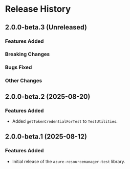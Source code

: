 # Release History

## 2.0.0-beta.3 (Unreleased)

### Features Added

### Breaking Changes

### Bugs Fixed

### Other Changes

## 2.0.0-beta.2 (2025-08-20)

### Features Added

- Added `getTokenCredentialForTest` to `TestUtilities`.

## 2.0.0-beta.1 (2025-08-12)

### Features Added

- Initial release of the `azure-resourcemanager-test` library.
